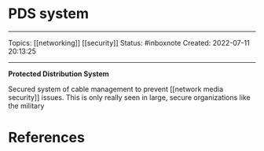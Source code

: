 # PDS system
---
Topics: [[networking]] [[security]]
Status: #inboxnote
Created: 2022-07-11 20:13:25

---

**Protected Distribution System**

Secured system of cable management to prevent [[network media security]] issues. This is only really seen in large, secure organizations like the military

# References
